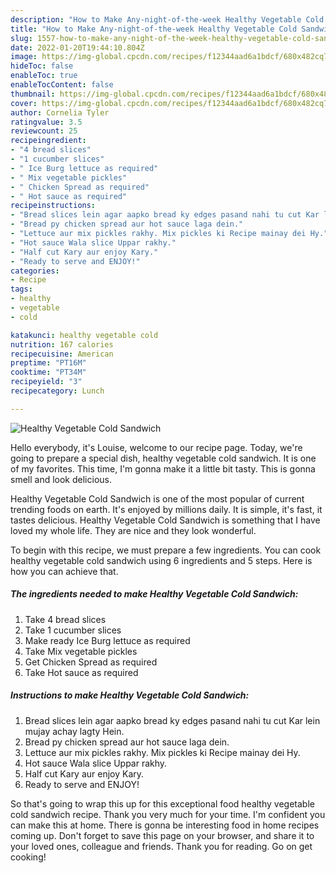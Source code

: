 ```yaml
---
description: "How to Make Any-night-of-the-week Healthy Vegetable Cold Sandwich"
title: "How to Make Any-night-of-the-week Healthy Vegetable Cold Sandwich"
slug: 1557-how-to-make-any-night-of-the-week-healthy-vegetable-cold-sandwich
date: 2022-01-20T19:44:10.804Z
image: https://img-global.cpcdn.com/recipes/f12344aad6a1bdcf/680x482cq70/healthy-vegetable-cold-sandwich-recipe-main-photo.jpg
hideToc: false
enableToc: true
enableTocContent: false
thumbnail: https://img-global.cpcdn.com/recipes/f12344aad6a1bdcf/680x482cq70/healthy-vegetable-cold-sandwich-recipe-main-photo.jpg
cover: https://img-global.cpcdn.com/recipes/f12344aad6a1bdcf/680x482cq70/healthy-vegetable-cold-sandwich-recipe-main-photo.jpg
author: Cornelia Tyler
ratingvalue: 3.5
reviewcount: 25
recipeingredient:
- "4 bread slices"
- "1 cucumber slices"
- " Ice Burg lettuce as required"
- " Mix vegetable pickles"
- " Chicken Spread as required"
- " Hot sauce as required"
recipeinstructions:
- "Bread slices lein agar aapko bread ky edges pasand nahi tu cut Kar lein mujay achay lagty Hein."
- "Bread py chicken spread aur hot sauce laga dein."
- "Lettuce aur mix pickles rakhy. Mix pickles ki Recipe mainay dei Hy."
- "Hot sauce Wala slice Uppar rakhy."
- "Half cut Kary aur enjoy Kary."
- "Ready to serve and ENJOY!"
categories:
- Recipe
tags:
- healthy
- vegetable
- cold

katakunci: healthy vegetable cold 
nutrition: 167 calories
recipecuisine: American
preptime: "PT16M"
cooktime: "PT34M"
recipeyield: "3"
recipecategory: Lunch

---
```



![Healthy Vegetable Cold Sandwich](https://img-global.cpcdn.com/recipes/f12344aad6a1bdcf/680x482cq70/healthy-vegetable-cold-sandwich-recipe-main-photo.jpg)

Hello everybody, it's Louise, welcome to our recipe page. Today, we're going to prepare a special dish, healthy vegetable cold sandwich. It is one of my favorites. This time, I'm gonna make it a little bit tasty. This is gonna smell and look delicious.

Healthy Vegetable Cold Sandwich is one of the most popular of current trending foods on earth. It's enjoyed by millions daily. It is simple, it's fast, it tastes delicious. Healthy Vegetable Cold Sandwich is something that I have loved my whole life. They are nice and they look wonderful.




To begin with this recipe, we must prepare a few ingredients. You can cook healthy vegetable cold sandwich using 6 ingredients and 5 steps. Here is how you can achieve that.

<!--inarticleads1-->

##### The ingredients needed to make Healthy Vegetable Cold Sandwich:

1. Take 4 bread slices
1. Take 1 cucumber slices
1. Make ready  Ice Burg lettuce as required
1. Take  Mix vegetable pickles
1. Get  Chicken Spread as required
1. Take  Hot sauce as required




<!--inarticleads2-->

##### Instructions to make Healthy Vegetable Cold Sandwich:

1. Bread slices lein agar aapko bread ky edges pasand nahi tu cut Kar lein mujay achay lagty Hein.
1. Bread py chicken spread aur hot sauce laga dein.
1. Lettuce aur mix pickles rakhy. Mix pickles ki Recipe mainay dei Hy.
1. Hot sauce Wala slice Uppar rakhy.
1. Half cut Kary aur enjoy Kary.
1. Ready to serve and ENJOY!



So that's going to wrap this up for this exceptional food healthy vegetable cold sandwich recipe. Thank you very much for your time. I'm confident you can make this at home. There is gonna be interesting food in home recipes coming up. Don't forget to save this page on your browser, and share it to your loved ones, colleague and friends. Thank you for reading. Go on get cooking!
